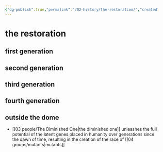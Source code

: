 ```yaml
---
{"dg-publish":true,"permalink":"/02-history/the-restoration/","created":"2024-12-27T08:36:59.615-06:00","updated":"2025-06-27T16:32:18.734-05:00"}
---
```


# the restoration

## first generation

## second generation

## third generation

## fourth generation

## outside the dome
- [[03 people/The Diminished One\|the diminished one]] unleashes the full potential of the latent genes placed in humanity over generations since the dawn of time, resulting in the creation of the race of [[04 groups/mutants\|mutants]]